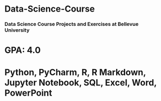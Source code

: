 # Data-Science-Course
### Data Science Course Projects and Exercises at Bellevue University
# GPA: 4.0
# Python, PyCharm, R, R Markdown, Jupyter Notebook, SQL, Excel, Word, PowerPoint
